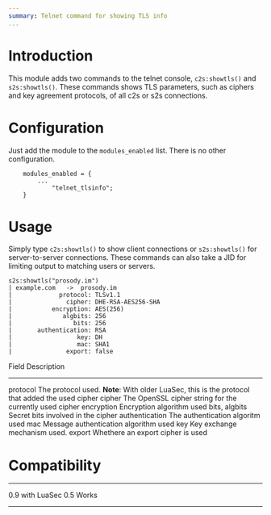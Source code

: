 ```yaml
---
summary: Telnet command for showing TLS info
...
```


Introduction
============

This module adds two commands to the telnet console, `c2s:showtls()` and
`s2s:showtls()`. These commands shows TLS parameters, such as ciphers
and key agreement protocols, of all c2s or s2s connections.

Configuration
=============

Just add the module to the `modules_enabled` list. There is no other
configuration.

        modules_enabled = {
            ...
                "telnet_tlsinfo";
        }

Usage
=====

Simply type `c2s:showtls()` to show client connections or
`s2s:showtls()` for server-to-server connections. These commands can
also take a JID for limiting output to matching users or servers.

    s2s:showtls("prosody.im")
    | example.com   ->  prosody.im
    |             protocol: TLSv1.1
    |               cipher: DHE-RSA-AES256-SHA
    |           encryption: AES(256)
    |              algbits: 256
    |                 bits: 256
    |       authentication: RSA
    |                  key: DH
    |                  mac: SHA1
    |               export: false

  Field            Description
  ---------------- -------------------------------------------------------------------------------------------------
  protocol         The protocol used. **Note**: With older LuaSec, this is the protocol that added the used cipher
  cipher           The OpenSSL cipher string for the currently used cipher
  encryption       Encryption algorithm used
  bits, algbits    Secret bits involved in the cipher
  authentication   The authentication algoritm used
  mac              Message authentication algorithm used
  key              Key exchange mechanism used.
  export           Whethere an export cipher is used

Compatibility
=============

  --------------------- -------
  0.9 with LuaSec 0.5   Works
  --------------------- -------
